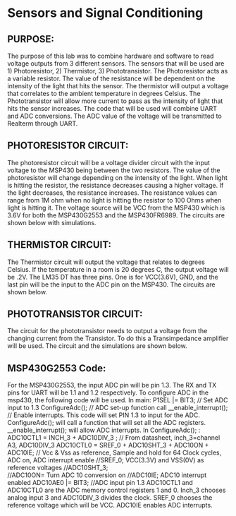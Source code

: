 # Sensors and Signal Conditioning


## PURPOSE: 
The purpose of this lab was to combine hardware and software to read voltage outputs from 3 different sensors. The sensors that will be used are 1) Photoresistor, 2) Thermistor, 3) Phototransistor. The Photoresistor acts as a variable resistor. The value of the resistance will be dependent on the intensity of the light that hits the sensor. The thermistor will output a voltage that correlates to the ambient temperature in degrees Celsius. The Phototransistor will allow more current to pass as the intensity of light that hits the sensor increases.  The code that will be used will combine UART and ADC conversions. The ADC value of the voltage will be transmitted to Realterm through UART.

## PHOTORESISTOR CIRCUIT:
The photoresistor circuit will be a voltage divider circuit with the input voltage to the MSP430 being between the two resistors. The value of the photoresistor will change depending on the intensity of the light. When light is hitting the resistor, the resistance decreases causing a higher voltage. If the light decreases, the resistance increases. The resistance values can range from 1M ohm when no light is hitting the resistor to 100 Ohms when light is hitting it.  The voltage source will be VCC from the MSP430  which is 3.6V for both the MSP430G2553 and the MSP430FR6989. The circuits are shown below with simulations.

## THERMISTOR CIRCUIT:
The Thermistor circuit will output the voltage that relates to degrees Celsius. If the temperature in a room is 20 degrees C, the output voltage will be .2V. The LM35 DT has three pins. One is for VCC(3.6V), GND, and the last pin will be the input to the ADC pin on the MSP430. The circuits are shown below. 


## PHOTOTRANSISTOR CIRCUIT:
The circuit for the phototransistor needs to output a voltage from the changing current from the Transistor. To do this a Transimpedance amplifier will be used.  The circuit and the simulations are shown below.




## MSP430G2553 Code:
For the MSP430G2553, the input ADC pin will be pin 1.3. The RX and TX pins for UART will be 1.1 and 1.2 respectively.  To configure ADC in the msp430, the following code will be used.
In main:
P1SEL |= BIT3;                    // Set ADC input to 1.3
        ConfigureAdc();                    // ADC set-up function call
        __enable_interrupt();            // Enable interrupts.
This code will set PIN 1.3 to input for the ADC. ConfigureAdc(); will call a function that will set all the ADC registers. __enable_interrupt(); will allow ADC interrupts.
In ConfigureAdc(); :
ADC10CTL1 = INCH_3 + ADC10DIV_3 ;  // From datasheet, inch_3=channel A3, ADC10DIV_3
    ADC10CTL0 = SREF_0 + ADC10SHT_3 + ADC10ON + ADC10IE; // Vcc & Vss as reference, Sample and hold for 64 Clock cycles, ADC on, ADC interrupt enable
    //SREF_0; VCC(3.3V) and VSS(0V) as reference voltages
    //ADC10SHT_3;  
    //ADC10ON= Turn ADC 10 conversion on
    //ADC10IE; ADC10 interrupt enabled 
    ADC10AE0 |= BIT3;    //ADC input pin 1.3
ADC10CTL1 and ADC10CTL0 are the ADC memory control registers 1 and 0. Inch_3 chooses analog input 3 and ADC10DIV_3 divides the clock. SREF_0 chooses the reference voltage which will be VCC. ADC10IE enables ADC interrupts. 





